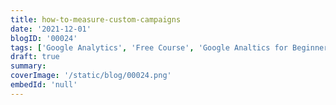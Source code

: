 ```yaml
---
title: how-to-measure-custom-campaigns
date: '2021-12-01'
blogID: '00024'
tags: ['Google Analytics', 'Free Course', 'Google Analtics for Beginners']
draft: true
summary:
coverImage: '/static/blog/00024.png'
embedId: 'null'
---
```


